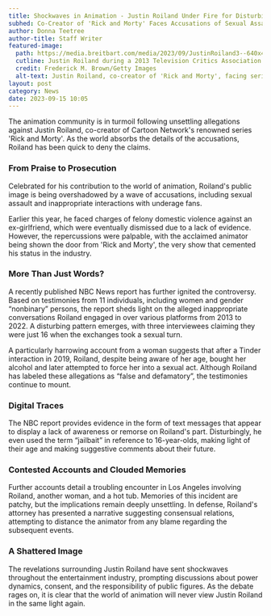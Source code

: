 ```yaml
---
title: Shockwaves in Animation - Justin Roiland Under Fire for Disturbing Allegations
subhed: Co-Creator of 'Rick and Morty' Faces Accusations of Sexual Assault and Inappropriate Messaging
author: Donna Teetree
author-title: Staff Writer
featured-image: 
  path: https://media.breitbart.com/media/2023/09/JustinRoiland3--640x480.jpg
  cutline: Justin Roiland during a 2013 Television Critics Association tour event.
  credit: Frederick M. Brown/Getty Images
  alt-text: Justin Roiland, co-creator of 'Rick and Morty', facing serious allegations.
layout: post
category: News
date: 2023-09-15 10:05
---
```


The animation community is in turmoil following unsettling allegations against Justin Roiland, co-creator of Cartoon Network's renowned series 'Rick and Morty'. As the world absorbs the details of the accusations, Roiland has been quick to deny the claims.

### From Praise to Prosecution

Celebrated for his contribution to the world of animation, Roiland's public image is being overshadowed by a wave of accusations, including sexual assault and inappropriate interactions with underage fans.

Earlier this year, he faced charges of felony domestic violence against an ex-girlfriend, which were eventually dismissed due to a lack of evidence. However, the repercussions were palpable, with the acclaimed animator being shown the door from 'Rick and Morty', the very show that cemented his status in the industry.

### More Than Just Words?

A recently published NBC News report has further ignited the controversy. Based on testimonies from 11 individuals, including women and gender “nonbinary” persons, the report sheds light on the alleged inappropriate conversations Roiland engaged in over various platforms from 2013 to 2022. A disturbing pattern emerges, with three interviewees claiming they were just 16 when the exchanges took a sexual turn.

A particularly harrowing account from a woman suggests that after a Tinder interaction in 2019, Roiland, despite being aware of her age, bought her alcohol and later attempted to force her into a sexual act. Although Roiland has labeled these allegations as “false and defamatory”, the testimonies continue to mount.

### Digital Traces

The NBC report provides evidence in the form of text messages that appear to display a lack of awareness or remorse on Roiland's part. Disturbingly, he even used the term “jailbait” in reference to 16-year-olds, making light of their age and making suggestive comments about their future.

### Contested Accounts and Clouded Memories

Further accounts detail a troubling encounter in Los Angeles involving Roiland, another woman, and a hot tub. Memories of this incident are patchy, but the implications remain deeply unsettling. In defense, Roiland's attorney has presented a narrative suggesting consensual relations, attempting to distance the animator from any blame regarding the subsequent events.

### A Shattered Image

The revelations surrounding Justin Roiland have sent shockwaves throughout the entertainment industry, prompting discussions about power dynamics, consent, and the responsibility of public figures. As the debate rages on, it is clear that the world of animation will never view Justin Roiland in the same light again.
